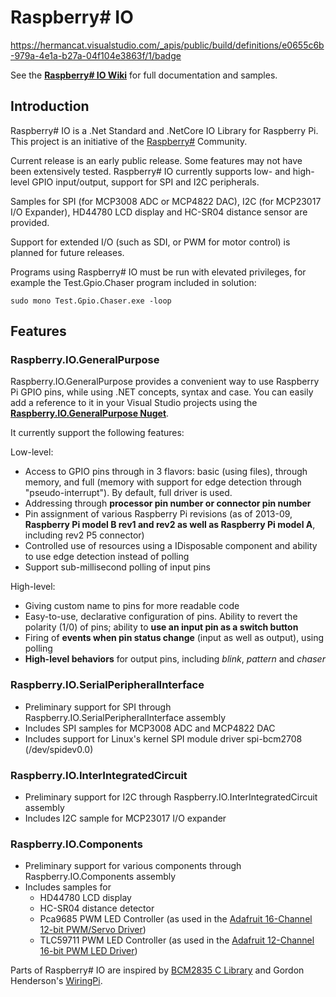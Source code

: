 ﻿Raspberry# IO
=============

https://hermancat.visualstudio.com/_apis/public/build/definitions/e0655c6b-979a-4e1a-b27a-04f104e3863f/1/badge

See the **[Raspberry\# IO Wiki](https://github.com/raspberry-sharp/raspberry-sharp-io/wiki)** for full documentation and samples.

Introduction
------------
Raspberry# IO is a .Net Standard and .NetCore IO Library for Raspberry Pi. This project is an initiative of the [Raspberry#](http://www.raspberry-sharp.org) Community.

Current release is an early public release. Some features may not have been extensively tested.
Raspberry# IO currently supports low- and high-level GPIO input/output, support for SPI and I2C peripherals.

Samples for SPI (for MCP3008 ADC or MCP4822 DAC), I2C (for MCP23017 I/O Expander), HD44780 LCD display and HC-SR04 distance sensor are provided.

Support for extended I/O (such as SDI, or PWM for motor control) is planned for future releases.

Programs using Raspberry# IO must be run with elevated privileges, for example the Test.Gpio.Chaser program included in solution:

    sudo mono Test.Gpio.Chaser.exe -loop

Features
--------

### Raspberry.IO.GeneralPurpose
Raspberry.IO.GeneralPurpose provides a convenient way to use Raspberry Pi GPIO pins, while using .NET concepts, syntax and case.
You can easily add a reference to it in your Visual Studio projects using the **[Raspberry.IO.GeneralPurpose Nuget](https://www.nuget.org/packages/Raspberry.IO.GeneralPurpose)**.

It currently support the following features:

Low-level:

+ Access to GPIO pins through in 3 flavors: basic (using files), through memory, and full (memory with support for edge detection through "pseudo-interrupt"). By default, full driver is used.
+ Addressing through **processor pin number or connector pin number**
+ Pin assignment of various Raspberry Pi revisions (as of 2013-09, **Raspberry Pi model B rev1 and rev2 as well as Raspberry Pi model A**, including rev2 P5 connector)
+ Controlled use of resources using a IDisposable component and ability to use edge detection instead of polling
+ Support sub-millisecond polling of input pins

High-level:

+ Giving custom name to pins for more readable code
+ Easy-to-use, declarative configuration of pins. Ability to revert the polarity (1/0) of pins; ability to **use an input pin as a switch button**
+ Firing of **events when pin status change** (input as well as output), using polling
+ **High-level behaviors** for output pins, including *blink*, *pattern* and *chaser*

### Raspberry.IO.SerialPeripheralInterface

+ Preliminary support for SPI through Raspberry.IO.SerialPeripheralInterface assembly
+ Includes SPI samples for MCP3008 ADC and MCP4822 DAC
+ Includes support for Linux's kernel SPI module driver spi-bcm2708 (/dev/spidev0.0)

### Raspberry.IO.InterIntegratedCircuit

+ Preliminary support for I2C through Raspberry.IO.InterIntegratedCircuit assembly
+ Includes I2C sample for MCP23017 I/O expander 
	
### Raspberry.IO.Components

+ Preliminary support for various components through Raspberry.IO.Components assembly
+ Includes samples for
    - HD44780 LCD display
    - HC-SR04 distance detector
    - Pca9685 PWM LED Controller (as used in the [Adafruit 16-Channel 12-bit PWM/Servo Driver](http://www.adafruit.com/products/815))
    - TLC59711 PWM LED Controller (as used in the [Adafruit 12-Channel 16-bit PWM LED Driver](http://www.adafruit.com/products/1455))

Parts of Raspberry# IO are inspired by [BCM2835 C Library](http://www.airspayce.com/mikem/bcm2835/) and Gordon Henderson's [WiringPi](http://wiringpi.com/).
